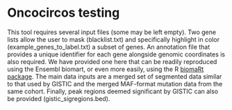 # Oncocircos testing
This tool requires several input files (some may be left empty). Two gene lists allow the user to mask (blacklist.txt) and specifically highlight in color (example_genes_to_label.txt) a subset of genes. An annotation file that provides a unique identifier for each gene alongside genomic coordinates is also required. We have provided one here that can be readily reproduced using the Ensembl biomart, or even more easily, using the R [biomaRt package](https://bioconductor.org/packages/release/bioc/html/biomaRt.html). The main data inputs are a merged set of segmented data similar to that used by GISTIC and the merged MAF-format mutation data from the same cohort. Finally, peak regions deemed significant by GISTIC can also be provided (gistic_sigregions.bed).
